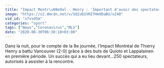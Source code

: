 ```yaml
---
title: "Impact Montr\u00e9al - Henry : 'Important d'avoir des spectateurs'"
image: "https://s2.dmcdn.net/v/SQIoQ1VHZ7Hm9DaBU/x240"
vid_id: "x7vsd5m"
categories: "sport"
tags: ["News","Coronavirus","MLS"]
date: "2020-08-30T06:30:18+03:00"
---
```

Dans la nuit, pour le compte de la 8e journée, l'Impact Montréal de Thierry Henry a battu Vancouver (2-0) grâce à des buts de Quioto et Lappalainen en première période. Un succès qui a eu lieu devant...250 spectateurs, autorisés à assister à la rencontre.
